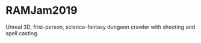 # RAMJam2019
Unreal 3D, first-person, science-fantasy dungeon crawler with shooting and spell casting.
